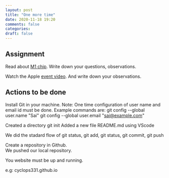 ```yaml
---
layout: post
title: "One more time"
date: 2020-11-18 19:20
comments: false
categories:
draft: false
---
```


## Assignment

Read about [M1 chip](https://www.apple.com/mac/m1/). Write down your questions, observations.

Watch the Apple [event video](https://www.apple.com/in/apple-events/november-2020/). And write down your observations.

## Actions to be done

Install Git in your machine.
Note: One time configuration of user name and email id must be done.
Example commands are:
git config --global user.name "Sai"
git config --global user.email "sai@example.com"

Created a directory
git init
Added a new file README.md using VScode

We did the stadard flow of
git status, git add, git status, git commit, git push

Create a repository in Github.  
We pushed our local repository.

You website must be up and running.

e.g: cyclops331.github.io
